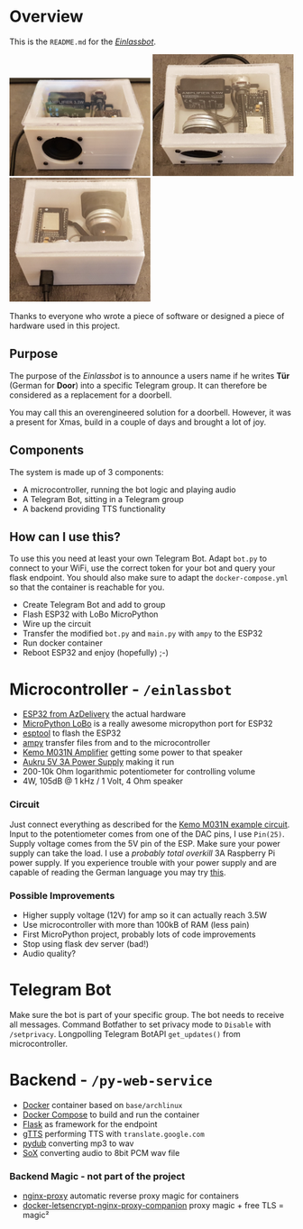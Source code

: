 # Overview
This is the `README.md` for the <a href="https://github.com/MPvI/Einlassbot/blob/master/assets/action.mp4">_Einlassbot_</a>. 

<img src="https://github.com/MPvI/Einlassbot/blob/master/assets/front.jpg" width=250/>

<img src="https://github.com/MPvI/Einlassbot/blob/master/assets/top.jpg" width=250/>

<img src="https://github.com/MPvI/Einlassbot/blob/master/assets/back.jpg" width=250/>

Thanks to everyone who wrote a piece of software or designed a piece of hardware used in this project.

## Purpose
The purpose of the _Einlassbot_ is to announce a users name if he writes **Tür** (German for **Door**) into a specific Telegram group. It can therefore be considered as a replacement for a doorbell. 

You may call this an overengineered solution for a doorbell. However, it was a present for Xmas, build in a couple of days and brought a lot of joy.
## Components
The system is made up of 3 components:
- A microcontroller, running the bot logic and playing audio
- A Telegram Bot, sitting in a Telegram group
- A backend providing TTS functionality
## How can I use this?
To use this you need at least your own Telegram Bot. Adapt `bot.py` to connect to your WiFi, use the correct token for your bot and query your flask endpoint. You should also make sure to adapt the `docker-compose.yml` so that the container is reachable for you.

- Create Telegram Bot and add to group
- Flash ESP32 with LoBo MicroPython
- Wire up the circuit
- Transfer the modified `bot.py` and `main.py` with `ampy` to the ESP32
- Run docker container
- Reboot ESP32 and enjoy (hopefully) ;-)

# Microcontroller - `/einlassbot`
- [ESP32 from AzDelivery](https://www.az-delivery.de/products/esp32-developmentboard) the actual hardware
- [MicroPython LoBo](https://github.com/loboris/MicroPython_ESP32_psRAM_LoBo) is a really awesome micropython port for ESP32
- [esptool](https://github.com/espressif/esptool) to flash the ESP32
- [ampy](https://github.com/adafruit/ampy) transfer files from and to the microcontroller
- [Kemo M031N Amplifier](https://www.kemo-electronic.de/en/Light-Sound/Amplifier-Splitter/Modules/M031N-Amplifier-3-5-W-universal.php) getting some power to that speaker
- [Aukru 5V 3A Power Supply](https://www.amazon.de/dp/B01566WOAG/ref=cm_sw_r_tw_dp_U_x_41sgCb798FKM6) making it run
- 200-10k Ohm logarithmic potentiometer for controlling volume
- 4W, 105dB @ 1 kHz / 1 Volt, 4 Ohm speaker

### Circuit
Just connect everything as described for the [Kemo M031N example circuit](https://www.kemo-electronic.de/datasheets/m031n_24032om.pdf). Input to the potentiometer comes from one of the DAC pins, I use `Pin(25)`. Supply voltage comes from the 5V pin of the ESP. Make sure your power supply can take the load. I use a _probably total overkill_ 3A Raspberry Pi power supply. If you experience trouble with your power supply and are capable of reading the German language you may try [this](https://arduino-hannover.de/2018/07/25/die-tuecken-der-esp32-stromversorgung/).

### Possible Improvements
- Higher supply voltage (12V) for amp so it can actually reach 3.5W
- Use microcontroller with more than 100kB of RAM (less pain)
- First MicroPython project, probably lots of code improvements
- Stop using flask dev server (bad!)
- Audio quality?

# Telegram Bot
Make sure the bot is part of your specific group.
The bot needs to receive all messages.
Command Botfather to set privacy mode to `Disable` with `/setprivacy`.
Longpolling Telegram BotAPI `get_updates()` from microcontroller.

# Backend - `/py-web-service`
- [Docker](https://www.docker.com/) container based on `base/archlinux`
- [Docker Compose](https://docs.docker.com/compose/) to build and run the container 
- [Flask](http://flask.pocoo.org/) as framework for the endpoint
- [gTTS](https://pypi.org/project/gTTS/) performing TTS with `translate.google.com`
- [pydub](https://pypi.org/project/pydub/) converting mp3 to wav
- [SoX](http://sox.sourceforge.net/) converting audio to 8bit PCM wav file

### Backend Magic - not part of the project

- [nginx-proxy](https://github.com/jwilder/nginx-proxy) automatic reverse proxy magic for containers
- [docker-letsencrypt-nginx-proxy-companion](https://github.com/JrCs/docker-letsencrypt-nginx-proxy-companion) proxy magic + free TLS = magic²

